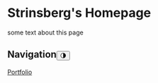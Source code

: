 # Strinsberg's Homepage

<div class=abstract>
  some text about this page
</div>


## Navigation<button class="mode-button" onclick="toggle_dark_mode()">🌗</button>
[Portfolio](/portfolio.html)
